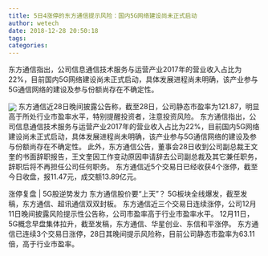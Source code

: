 ```yaml
---
title: 5日4涨停的东方通信提示风险：国内5G网络建设尚未正式启动
author: wetech
date: 2018-12-28 20:50:18
tags: 
categories: 
---
```

东方通信指出，公司信息通信技术服务与运营产业2017年的营业收入占比为22%，目前国内5G网络建设尚未正式启动，具体发展进程尚未明确，该产业参与5G通信网络的建设及参与份额尚存在不确定性。
<!-- more -->
<img align="center" border="0" src="https://imgcdn.yicai.com/uppics/images/2018/12/933b35d9b249d804d3e3176d7d5b8b56.jpg" />
东方通信近28日晚间披露公告称，截至28日，公司静态市盈率为121.87，明显高于所处行业市盈率水平，特别提醒投资者，注意投资风险。
东方通信指出，公司信息通信技术服务与运营产业2017年的营业收入占比为22%，目前国内5G网络建设尚未正式启动，具体发展进程尚未明确，该产业参与5G通信网络的建设及参与份额尚存在不确定性。
此外，东方通信公告，董事会28日收到公司副总裁王文奎的书面辞职报告，王文奎因工作变动原因申请辞去公司副总裁及其它兼任职务，辞职后将不再担任公司任何职务。
东方通信近5个交易日已经收获4个涨停，截至今日收盘，报11.47元，成交额13.89亿元。
 
 
 
涨停复盘 | 5G股逆势发力 东方通信股价要“上天”？
5G板块全线爆发，截至发稿，东方通信、超讯通信双双封板。
东方通信近三个交易日连续涨停，公司12月11日晚间披露风险提示性公告称，公司市盈率高于行业市盈率水平。
12月11日，5G概念早盘集体拉升，截至发稿，东方通信、华星创业、东信和平涨停。
东方通信已连续3个交易日涨停，28日其晚间提示风险称，目前公司静态市盈率为63.11倍，高于行业市盈率。
